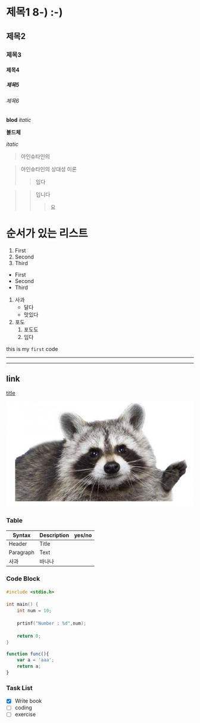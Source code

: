 # 제목1 8-) :-)
## 제목2
### 제목3
#### 제목4
##### 제목5
###### 제목6

**blod**
*itatic*

__볼드체__

_itatic_

> 아인슈타인의

> 아인슈타인의 상대성 이론
>   >임다

>   >입니다
>   >   > 요

# 순서가 있는 리스트
1. First
2. Second
3. Third

- First
- Second
- Third

1. 사과
    - 달다
    - 맛있다
2. 포도
    1. 포도도
    2. 임다

this is my `first` code

---
---

## link

[title](https://www.hallym.ac.kr)

![alt text](image.jpg)

### Table

| Syntax | Description | yes/no |
| ----------- | ---------- | ---------- |
| Header | Title |
| Paragraph | Text |
| 사과 | 바나나 |


### Code Block

```c
#include <stdio.h>

int main() {
    int num = 10;

    prtinf("Number : %d",num);

    return 0;
}
```

```javascript
function func(){
    var a = 'aaa';
    return a;
}
```

### Task List
- [x] Write book
- [ ] coding
- [ ] exercise